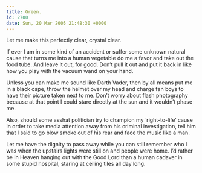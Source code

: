 ```yaml
---
title: Green.
id: 2700
date: Sun, 20 Mar 2005 21:48:30 +0000
---
```


Let me make this perfectly clear, crystal clear.  

If ever I am in some kind of an accident or suffer some unknown natural cause that turns me into a human vegetable do me a favor and take out the food tube. And leave it out, for good. Don’t pull it out and put it back in like how you play with the vacuum wand on your hand.  

Unless you can make me sound like Darth Vader, then by all means put me in a black cape, throw the helmet over my head and charge fan boys to have their picture taken next to me. Don’t worry about flash photography because at that point I could stare directly at the sun and it wouldn’t phase me.  

Also, should some asshat politician try to champion my ‘right-to-life’ cause in order to take media attention away from his criminal investigation, tell him that I said to go blow smoke out of his rear and face the music like a man.  

Let me have the dignity to pass away while you can still remember who I was when the upstairs lights were still on and people were home. I’d rather be in Heaven hanging out with the Good Lord than a human cadaver in some stupid hospital, staring at ceiling tiles all day long.






